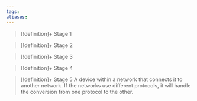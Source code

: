 ```yaml
---
tags:
aliases:
---
```


> [!definition]+ Stage 1
>

> [!definition]+ Stage 2
>

> [!definition]+ Stage 3
>

> [!definition]+ Stage 4
>

> [!definition]+ Stage 5
> A device within a network that connects it to another network. If the networks use different protocols, it will handle the conversion from one protocol to the other.



